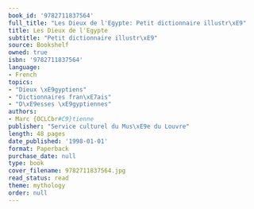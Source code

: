 ```yaml
---
book_id: '9782711837564'
full_title: "Les Dieux de l'Egypte: Petit dictionnaire illustr\xE9"
title: Les Dieux de l'Egypte
subtitle: "Petit dictionnaire illustr\xE9"
source: Bookshelf
owned: true
isbn: '9782711837564'
language:
- French
topics:
- "Dieux \xE9gyptiens"
- "Dictionnaires fran\xE7ais"
- "D\xE9esses \xE9gyptiennes"
authors:
- Marc {OCLCbr#C9}tienne
publisher: "Service culturel du Mus\xE9e du Louvre"
length: 48 pages
date_published: '1998-01-01'
format: Paperback
purchase_date: null
type: book
cover_filename: 9782711837564.jpg
read_status: read
theme: mythology
order: null
---
```



